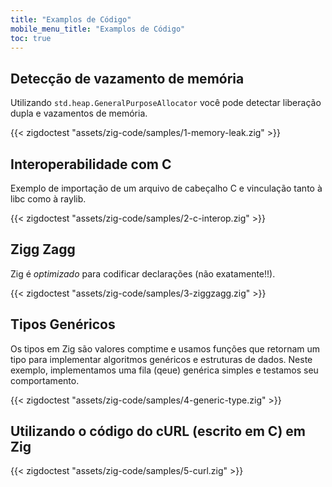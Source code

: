 ```yaml
---
title: "Examplos de Código"
mobile_menu_title: "Examplos de Código"
toc: true
---
```


## Detecção de vazamento de memória
Utilizando `std.heap.GeneralPurposeAllocator` você pode detectar liberação dupla e vazamentos de memória.

{{< zigdoctest "assets/zig-code/samples/1-memory-leak.zig" >}}


## Interoperabilidade com C
Exemplo de importação de um arquivo de cabeçalho C e vinculação tanto à libc como à raylib.

{{< zigdoctest "assets/zig-code/samples/2-c-interop.zig" >}}


## Zigg Zagg
Zig é *optimizado* para codificar declarações (não exatamente!!).

{{< zigdoctest "assets/zig-code/samples/3-ziggzagg.zig" >}}


## Tipos Genéricos
Os tipos em Zig são valores comptime e usamos funções que retornam um tipo para implementar algoritmos genéricos e estruturas de dados. Neste exemplo, implementamos uma fila (qeue) genérica simples e testamos seu comportamento.

{{< zigdoctest "assets/zig-code/samples/4-generic-type.zig" >}}


## Utilizando o código do cURL (escrito em C) em Zig

{{< zigdoctest "assets/zig-code/samples/5-curl.zig" >}}
